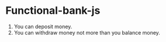 # Functional-bank-js
1. You can deposit money.
2. You can withdraw money not more than you balance money.
